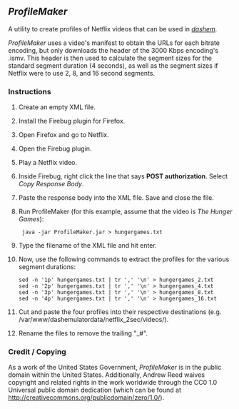 ## _ProfileMaker_

A utility to create profiles of Netflix videos that can be used in [_dashem_](https://github.com/andrewreed/dashem).

_ProfileMaker_ uses a video's manifest to obtain the URLs for each bitrate encoding, but only 
downloads the header of the 3000 Kbps encoding's .ismv. This header is then used to 
calculate the segment sizes for the standard segment duration (4 seconds), as well as the segment 
sizes if Netflix were to use 2, 8, and 16 second segments.

### Instructions

1. Create an empty XML file.
2. Install the Firebug plugin for Firefox.
3. Open Firefox and go to Netflix.
4. Open the Firebug plugin.
5. Play a Netflix video.
6. Inside Firebug, right click the line that says __POST authorization__. Select _Copy Response Body_.
7. Paste the response body into the XML file. Save and close the file.
8. Run ProfileMaker (for this example, assume that the video is _The Hunger Games_):

		java -jar ProfileMaker.jar > hungergames.txt

9. Type the filename of the XML file and hit enter.
10. Now, use the following commands to extract the profiles for the various segment durations:

		sed -n '1p' hungergames.txt | tr ',' '\n' > hungergames_2.txt
		sed -n '2p' hungergames.txt | tr ',' '\n' > hungergames_4.txt
		sed -n '3p' hungergames.txt | tr ',' '\n' > hungergames_8.txt
		sed -n '4p' hungergames.txt | tr ',' '\n' > hungergames_16.txt

11. Cut and paste the four profiles into their respective destinations (e.g. /var/www/dashemulatordata/netflix_2sec/videos/).
12. Rename the files to remove the trailing "_#".

### Credit / Copying

As a work of the United States Government, _ProfileMaker_ is 
in the public domain within the United States. Additionally, 
Andrew Reed waives copyright and related rights in the work 
worldwide through the CC0 1.0 Universal public domain dedication 
(which can be found at http://creativecommons.org/publicdomain/zero/1.0/).
